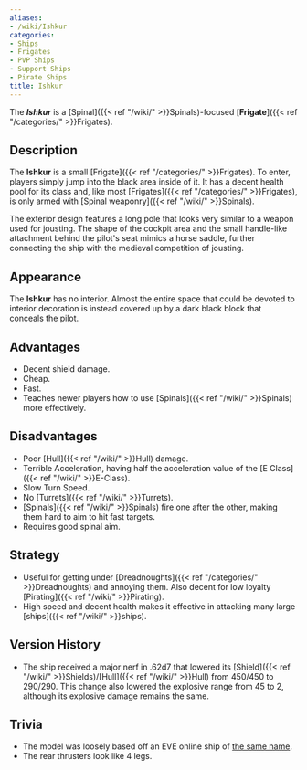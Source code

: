 ```yaml
---
aliases:
- /wiki/Ishkur
categories:
- Ships
- Frigates
- PVP Ships
- Support Ships
- Pirate Ships
title: Ishkur
---
```


The **_Ishkur_** is a [Spinal]({{< ref "/wiki/" >}}Spinals)-focused [**Frigate**]({{< ref "/categories/" >}}Frigates).

## Description

The **Ishkur** is a small [Frigate]({{< ref "/categories/" >}}Frigates). To enter, players simply jump into the black area inside of it. It has a decent health pool for its class and, like most [Frigates]({{< ref "/categories/" >}}Frigates), is only armed with [Spinal weaponry]({{< ref "/wiki/" >}}Spinals).

The exterior design features a long pole that looks very similar to a weapon used for jousting. The shape of the cockpit area and the small handle-like attachment behind the pilot's seat mimics a horse saddle, further connecting the ship with the medieval competition of jousting.

## Appearance

The **Ishkur** has no interior. Almost the entire space that could be devoted to interior decoration is instead covered up by a dark black block that conceals the pilot.

## Advantages

- Decent shield damage.
- Cheap.
- Fast.
- Teaches newer players how to use [Spinals]({{< ref "/wiki/" >}}Spinals) more effectively.

## Disadvantages

- Poor [Hull]({{< ref "/wiki/" >}}Hull) damage.
- Terrible Acceleration, having half the acceleration value of the [E Class]({{< ref "/wiki/" >}}E-Class).
- Slow Turn Speed.
- No [Turrets]({{< ref "/wiki/" >}}Turrets).
- [Spinals]({{< ref "/wiki/" >}}Spinals) fire one after the other, making them hard to aim to hit fast targets.
- Requires good spinal aim.

## Strategy

- Useful for getting under [Dreadnoughts]({{< ref "/categories/" >}}Dreadnoughts) and annoying them. Also decent for low loyalty [Pirating]({{< ref "/wiki/" >}}Pirating).
- High speed and decent health makes it effective in attacking many large [ships]({{< ref "/wiki/" >}}ships).

## Version History 

- The ship received a major nerf in .62d7 that lowered its [Shield]({{< ref "/wiki/" >}}Shields)/[Hull]({{< ref "/wiki/" >}}Hull) from 450/450 to 290/290. This change also lowered the explosive range from 45 to 2, although its explosive damage remains the same.

## Trivia

- The model was loosely based off an EVE online ship of [the same name](https://wiki.eveuniversity.org/Ishkur).
- The rear thrusters look like 4 legs.
